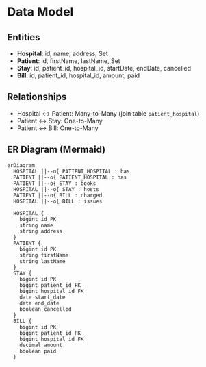 # Data Model

## Entities
- **Hospital**: id, name, address, Set<Patient>
- **Patient**: id, firstName, lastName, Set<Hospital>
- **Stay**: id, patient_id, hospital_id, startDate, endDate, cancelled
- **Bill**: id, patient_id, hospital_id, amount, paid

## Relationships
- Hospital ↔ Patient: Many-to-Many (join table `patient_hospital`)
- Patient ↔ Stay: One-to-Many
- Patient ↔ Bill: One-to-Many

## ER Diagram (Mermaid)
```mermaid
erDiagram
  HOSPITAL ||--o{ PATIENT_HOSPITAL : has
  PATIENT ||--o{ PATIENT_HOSPITAL : has
  PATIENT ||--o{ STAY : books
  HOSPITAL ||--o{ STAY : hosts
  PATIENT ||--o{ BILL : charged
  HOSPITAL ||--o{ BILL : issues

  HOSPITAL {
    bigint id PK
    string name
    string address
  }
  PATIENT {
    bigint id PK
    string firstName
    string lastName
  }
  STAY {
    bigint id PK
    bigint patient_id FK
    bigint hospital_id FK
    date start_date
    date end_date
    boolean cancelled
  }
  BILL {
    bigint id PK
    bigint patient_id FK
    bigint hospital_id FK
    decimal amount
    boolean paid
  }
```
